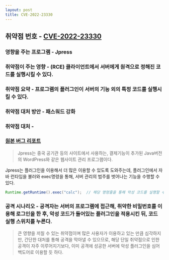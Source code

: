```yaml
---
layout: post
title: CVE-2022-23330
---
```



## 취약점 번호 - [CVE-2022-23330](https://cve.mitre.org/cgi-bin/cvename.cgi?name=CVE-2022-23330)

### 영향을 주는 프로그램 - Jpress
### 취약점이 주는 영향 - (RCE) 클라이언트에서 서버에게 원격으로 정해진 코드를 실행시킬 수 있다.

### 취약점 요약 - 프로그램의 플러그인이 서버의 기능 외의 특정 코드를 실행시킬 수 있다.

### 취약점 대처 방안 - 패스워드 강화
### 취약점 대처 - 

### [원본 버그 리포트](https://gitee.com/JPressProjects/jpress/issues/I4QZZ8)

> Jpress는 중국 공기관 등의 사이트에서 사용하는, 결제기능이 추가된 Java버전의 WordPress와 같은 웹사이트 관리 프로그램이다.

Jpress는 플러그인을 이용해서 더 많은 이용할 수 있도록 도와주는데, 플러그인에서 자바 런타임을 불러와 exec명령을 통해, 서버 관리의 범주를 벗어나는 기능을 수행할 수 있다.

```java
Runtime.getRuntime().exec("calc");  // 해당 명령줄을 통해 악성 코드를 실행할 수 있다.
```

### 공격 시나리오 - 공격자는 서버의 프로그램에 접근해, 취약한 비밀번호를 이용해 로그인을 한 후, 악성 코드가 들어있는 플러그인을 적용시킨 뒤, 코드 실행 스위치를 누른다.

> 큰 영향을 끼칠 수 있는 취약점이며 많은 사용자가 이용하고 있는 만큼 심각하지만, 간단한 대처를 통해 공격을 막아낼 수 있으므로, 해당 단일 취약점으로 인한 공격이 자주 이루어지기보다, 이미 공격에 성공한 서버에 악성 플러그인을 심어 백도어로 이용할 듯 하다.